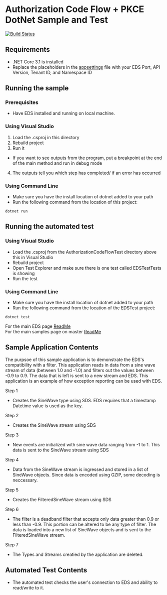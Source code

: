 # Authorization Code Flow + PKCE DotNet Sample and Test

[![Build Status](https://dev.azure.com/osieng/engineering/_apis/build/status/product-readiness/OCS/Auth_PKCE_DotNet?branchName=master)](https://dev.azure.com/osieng/engineering/_build/latest?definitionId=863&branchName=master)


## Requirements

- .NET Core 3.1 is installed
- Replace the placeholders in the [appsettings](appsettings.json) file with your EDS Port, API Version, Tenant ID, and Namespace ID


## Running the sample

### Prerequisites

- Have EDS installed and running on local machine.

### Using Visual Studio

1. Load the .csproj in this directory
2. Rebuild project
3. Run it

- If you want to see outputs from the program, put a breakpoint at the end of the main method and run in debug mode

4. The outputs tell you which step has completed/ if an error has occurred 

### Using Command Line

- Make sure you have the install location of dotnet added to your path
- Run the following command from the location of this project:

```shell
dotnet run
```

## Running the automated test

### Using Visual Studio

- Load the .csproj from the AuthorizationCodeFlowTest directory above this in Visual Studio
- Rebuild project
- Open Test Explorer and make sure there is one test called EDSTestTests is showing
- Run the test

### Using Command Line

- Make sure you have the install location of dotnet added to your path
- Run the following command from the location of the EDSTest project:

```shell
dotnet test
```

For the main EDS page [ReadMe](https://osisoft.github.io/Edge-Data-Store-Docs/V1/)  
For the main samples page on master [ReadMe](https://github.com/osisoft/OSI-Samples)


## Sample Application Contents

The purpsoe of this sample application is to demonstrate the EDS's compatibility with a filter. This application reads in data from a 
sine wave stream of data (between 1.0 and -1.0) and filters out the values between -0.9 to 0.9. The data that is left is sent to a 
new stream and EDS. This application is an example of how exception reporting can be used with EDS.

Step 1
- Creates the SineWave type using SDS. EDS requires that a timestamp Datetime value is used as the key.

Step 2
- Creates the SineWave stream using SDS

Step 3
- New events are initialized with sine wave data ranging from -1 to 1. This data is sent to the SineWave stream using SDS

Step 4
- Data from the SineWave stream is ingressed and stored in a list of SineWave objects. Since data is encoded using GZIP, some decoding is neccessary.

Step 5
- Creates the FilteredSineWave stream using SDS

Step 6
- The filter is a deadband filter that accepts only data greater than 0.9 or less than -0.9. This portion can be altered to 
be any type of filter. The data is loaded into a new list of SineWave objects and is sent to the FilteredSineWave stream.

Step 7
- The Types and Streams creatied by the application are deleted.

## Automated Test Contents

- The automated test checks the user's connection to EDS and ability to read/write to it.
